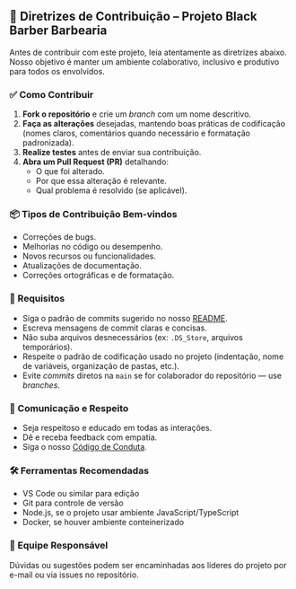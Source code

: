 ## 📌 Diretrizes de Contribuição – Projeto Black Barber Barbearia

Antes de contribuir com este projeto, leia atentamente as diretrizes abaixo. Nosso objetivo é manter um ambiente colaborativo, inclusivo e produtivo para todos os envolvidos.

### ✅ Como Contribuir

1. **Fork o repositório** e crie um *branch* com um nome descritivo.
2. **Faça as alterações** desejadas, mantendo boas práticas de codificação (nomes claros, comentários quando necessário e formatação padronizada).
3. **Realize testes** antes de enviar sua contribuição.
4. **Abra um Pull Request (PR)** detalhando:
   * O que foi alterado.
   * Por que essa alteração é relevante.
   * Qual problema é resolvido (se aplicável).

### 📦 Tipos de Contribuição Bem-vindos

* Correções de bugs.
* Melhorias no código ou desempenho.
* Novos recursos ou funcionalidades.
* Atualizações de documentação.
* Correções ortográficas e de formatação.

### 🧾 Requisitos

* Siga o padrão de commits sugerido no nosso [README](./README.md).
* Escreva mensagens de commit claras e concisas.
* Não suba arquivos desnecessários (ex: `.DS_Store`, arquivos temporários).
* Respeite o padrão de codificação usado no projeto (indentação, nome de variáveis, organização de pastas, etc.).
* Evite *commits* diretos na `main` se for colaborador do repositório — use *branches*.

### 💬 Comunicação e Respeito

* Seja respeitoso e educado em todas as interações.
* Dê e receba feedback com empatia.
* Siga o nosso [Código de Conduta](./CODE_OF_CONDUCT.md).

### 🛠 Ferramentas Recomendadas

* VS Code ou similar para edição
* Git para controle de versão
* Node.js, se o projeto usar ambiente JavaScript/TypeScript
* Docker, se houver ambiente conteinerizado

### 👥 Equipe Responsável

Dúvidas ou sugestões podem ser encaminhadas aos líderes do projeto por e-mail ou via issues no repositório.
